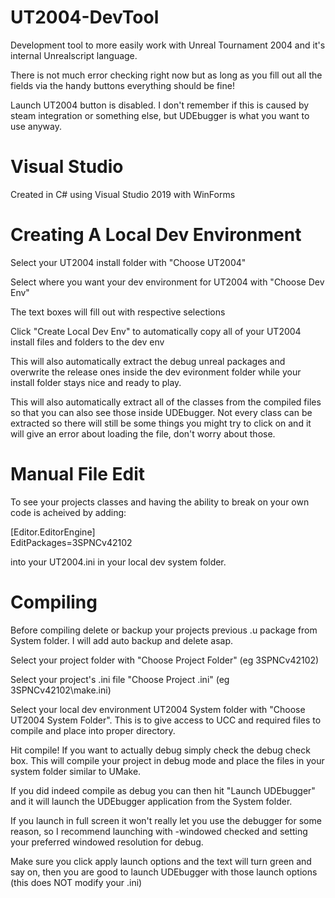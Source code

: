 # UT2004-DevTool
Development tool to more easily work with Unreal Tournament 2004 and it's internal Unrealscript language.  
  
There is not much error checking right now but as long as you fill out all the fields via the handy buttons everything should be fine!  

Launch UT2004 button is disabled. I don't remember if this is caused by steam integration or something else, but UDEbugger is what you want to use anyway.  

# Visual Studio
Created in C# using Visual Studio 2019 with WinForms

# Creating A Local Dev Environment
Select your UT2004 install folder with "Choose UT2004"  

Select where you want your dev environment for UT2004 with "Choose Dev Env"  

The text boxes will fill out with respective selections  

Click "Create Local Dev Env" to automatically copy all of your UT2004 install files and folders to the dev env  

This will also automatically extract the debug unreal packages and overwrite the release ones inside the dev evironment folder while your install folder stays nice and ready to play.  

This will also automatically extract all of the classes from the compiled files so that you can also see those inside UDEbugger. Not every class can be extracted so there will still be some things you might try to click on and it will give an error about loading the file, don't worry about those.  

# Manual File Edit
To see your projects classes and having the ability to break on your own code is acheived by adding:  

[Editor.EditorEngine]  
EditPackages=3SPNCv42102  

into your UT2004.ini in your local dev system folder.  

# Compiling
Before compiling delete or backup your projects previous .u package from System folder. I will add auto backup and delete asap.

Select your project folder with "Choose Project Folder" (eg 3SPNCv42102)  

Select your project's .ini file "Choose Project .ini" (eg 3SPNCv42102\make.ini)  

Select your local dev environment UT2004 System folder with "Choose UT2004 System Folder". This is to give access to UCC and required files to compile and place into proper directory.  

Hit compile! If you want to actually debug simply check the debug check box. This will compile your project in debug mode and place the files in your system folder similar to UMake.  

If you did indeed compile as debug you can then hit "Launch UDEbugger" and it will launch the UDEbugger application from the System folder.  

If you launch in full screen it won't really let you use the debugger for some reason, so I recommend launching with -windowed checked and setting your preferred windowed resolution for debug.  

Make sure you click apply launch options and the text will turn green and say on, then you are good to launch UDEbugger with those launch options (this does NOT modify your .ini)  


